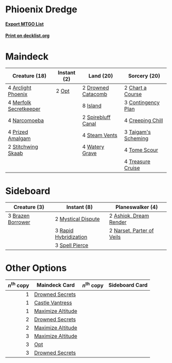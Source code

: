 # Phioenix Dredge

#### [Export MTGO List](../collection/Phioenix%20Dredge/Phioenix%20Dredge.txt)
#### [Print on decklist.org](http://decklist.org/?deckmain=4%09Arclight%20Phoenix%0A2%09Chart%20a%20Course%0A3%09Contingency%20Plan%0A4%09Creeping%20Chill%0A2%09Drowned%20Catacomb%0A8%09Island%0A4%09Merfolk%20Secretkeeper%0A4%09Narcomoeba%0A2%09Opt%0A4%09Prized%20Amalgam%0A2%09Spirebluff%20Canal%0A4%09Steam%20Vents%0A2%09Stitchwing%20Skaab%0A3%09Taigam's%20Scheming%0A4%09Tome%20Scour%0A4%09Treasure%20Cruise%0A4%09Watery%20Grave&deckside=2%09Ashiok,%20Dream%20Render%0A3%09Brazen%20Borrower%0A2%09Mystical%20Dispute%0A2%09Narset,%20Parter%20of%20Veils%0A3%09Rapid%20Hybridization%0A3%09Spell%20Pierce)
# Maindeck

|                                          Creature (18)                                          |                                  Instant (2)                                   |                                          Land (20)                                          |                                         Sorcery (20)                                         |
|-------------------------------------------------------------------------------------------------|--------------------------------------------------------------------------------|---------------------------------------------------------------------------------------------|----------------------------------------------------------------------------------------------|
|4 [Arclight Phoenix](http://gatherer.wizards.com/Pages/Card/Details.aspx?multiverseid=452841)    |2 [Opt](http://gatherer.wizards.com/Pages/Card/Details.aspx?multiverseid=442948)|2 [Drowned Catacomb](http://gatherer.wizards.com/Pages/Card/Details.aspx?multiverseid=430633)|2 [Chart a Course](http://gatherer.wizards.com/Pages/Card/Details.aspx?multiverseid=435200)   |
|4 [Merfolk Secretkeeper](http://gatherer.wizards.com/Pages/Card/Details.aspx?multiverseid=473015)|                                                                                |8 [Island](http://gatherer.wizards.com/Pages/Card/Details.aspx?multiverseid=439857)          |3 [Contingency Plan](http://gatherer.wizards.com/Pages/Card/Details.aspx?multiverseid=414344) |
|4 [Narcomoeba](http://gatherer.wizards.com/Pages/Card/Details.aspx?multiverseid=136140)          |                                                                                |2 [Spirebluff Canal](http://gatherer.wizards.com/Pages/Card/Details.aspx?multiverseid=417822)|4 [Creeping Chill](http://gatherer.wizards.com/Pages/Card/Details.aspx?multiverseid=452816)   |
|4 [Prized Amalgam](http://gatherer.wizards.com/Pages/Card/Details.aspx?multiverseid=410014)      |                                                                                |4 [Steam Vents](http://gatherer.wizards.com/Pages/Card/Details.aspx?multiverseid=405109)     |3 [Taigam's Scheming](http://gatherer.wizards.com/Pages/Card/Details.aspx?multiverseid=386690)|
|2 [Stitchwing Skaab](http://gatherer.wizards.com/Pages/Card/Details.aspx?multiverseid=409834)    |                                                                                |4 [Watery Grave](http://gatherer.wizards.com/Pages/Card/Details.aspx?multiverseid=405114)    |4 [Tome Scour](http://gatherer.wizards.com/Pages/Card/Details.aspx?multiverseid=191598)       |
|                                                                                                 |                                                                                |                                                                                             |4 [Treasure Cruise](http://gatherer.wizards.com/Pages/Card/Details.aspx?multiverseid=420718)  |


# Sideboard

|                                        Creature (3)                                        |                                          Instant (8)                                           |                                          Planeswalker (4)                                          |
|--------------------------------------------------------------------------------------------|------------------------------------------------------------------------------------------------|----------------------------------------------------------------------------------------------------|
|3 [Brazen Borrower](http://gatherer.wizards.com/Pages/Card/Details.aspx?multiverseid=473001)|2 [Mystical Dispute](http://gatherer.wizards.com/Pages/Card/Details.aspx?multiverseid=473020)   |2 [Ashiok, Dream Render](http://gatherer.wizards.com/Pages/Card/Details.aspx?multiverseid=461155)   |
|                                                                                            |3 [Rapid Hybridization](http://gatherer.wizards.com/Pages/Card/Details.aspx?multiverseid=405354)|2 [Narset, Parter of Veils](http://gatherer.wizards.com/Pages/Card/Details.aspx?multiverseid=460988)|
|                                                                                            |3 [Spell Pierce](http://gatherer.wizards.com/Pages/Card/Details.aspx?multiverseid=425876)       |                                                                                                    |


# Other Options

|*n*<sup>th</sup> copy|                                       Maindeck Card                                        |*n*<sup>th</sup> copy|Sideboard Card|
|--------------------:|--------------------------------------------------------------------------------------------|---------------------|--------------|
|                    1|[Drowned Secrets](http://gatherer.wizards.com/Pages/Card/Details.aspx?multiverseid=452789)  |                     |              |
|                    1|[Castle Vantress](http://gatherer.wizards.com/Pages/Card/Details.aspx?multiverseid=473204)  |                     |              |
|                    1|[Maximize Altitude](http://gatherer.wizards.com/Pages/Card/Details.aspx?multiverseid=452793)|                     |              |
|                    2|[Drowned Secrets](http://gatherer.wizards.com/Pages/Card/Details.aspx?multiverseid=452789)  |                     |              |
|                    2|[Maximize Altitude](http://gatherer.wizards.com/Pages/Card/Details.aspx?multiverseid=452793)|                     |              |
|                    3|[Maximize Altitude](http://gatherer.wizards.com/Pages/Card/Details.aspx?multiverseid=452793)|                     |              |
|                    3|[Opt](http://gatherer.wizards.com/Pages/Card/Details.aspx?multiverseid=442948)              |                     |              |
|                    3|[Drowned Secrets](http://gatherer.wizards.com/Pages/Card/Details.aspx?multiverseid=452789)  |                     |              |

